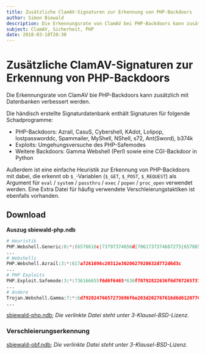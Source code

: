 ```yaml
---
title: Zusätzliche ClamAV-Signaturen zur Erkennung von PHP-Backdoors
author: Simon Biewald
description: Die Erkennungsrate von ClamAV bei PHP-Backdoors kann zusätzlich mit Datenbanken verbessert werden.
subject: ClamAV, Sicherheit, PHP
date: 2018-03-18T20:30
---
```


# Zusätzliche ClamAV-Signaturen zur Erkennung von PHP-Backdoors

Die Erkennungsrate von ClamAV bie PHP-Backdoors kann zusätzlich mit Datenbanken verbessert werden.

Die händisch erstellte Signaturdatenbank enthält Signaturen für folgende Schadprogramme:

 - PHP-Backdoors: Azrail, CasuS, Cybershell, KAdot, Lolipop, lostpassworddc, Spammailer, MyShell, NShell, s72, Ant(Sword), b374k
 - Exploits: Umgehungsversuche des PHP-Safemodes
 - Weitere Backdoors: Gamma Webshell (Perl) sowie eine CGI-Backdoor in Python
 
Außerdem ist eine einfache Heuristik zur Erkennung von PHP-Backdoors mit dabei, 
die erkennt ob `$_`-Variablen (`$_GET`, `$_POST`, `$_REQUEST`) als Argument für 
`eval` / `system` / `passthru` / `exec` / `popen` / `proc_open` verwendet werden.
Eine Extra Datei für häufig verwendete Verschleierungstaktiken ist ebenfalls vorhanden.

## Download

**Auszug sbiewald-php.ndb**

```python
# Heuristik
PHP.Webshell.Generic:0:*:(6576616c|73797374656d|7061737374687275|65786563|706f70656e|70726f635f6f70656e)28245f
...
# Webshells
PHP.Webshell.Azrail:3:*:617a7261696c20312e3020627920632d772d6d3c
...
# PHP Exploits
PHP.Exploit.Safemode:3:*:736166655f6d6f6465*636f70792822636f6d70726573732e7a6c69623a2f2f222e24
...
# Andere
Trojan.Webshell.Gamma:7:*:6d79202476657273696f6e203d202767616d6d6120776562207368656c6c
...
```

[sbiewald-php.ndb](sbiewald-php.ndb);
*Die verlinkte Datei steht unter 3-Klausel-BSD-Lizenz.*

### Verschleierungserkennung

[sbiewald-obf.ndb](sbiewald-obf.ndb);
*Die verlinkte Datei steht unter 3-Klausel-BSD-Lizenz.*


